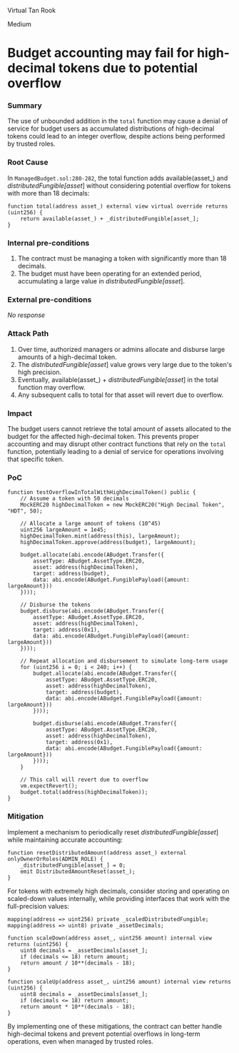 Virtual Tan Rook

Medium

# Budget accounting may fail for high-decimal tokens due to potential overflow

### Summary

The use of unbounded addition in the `total` function may cause a denial of service for budget users as accumulated distributions of high-decimal tokens could lead to an integer overflow, despite actions being performed by trusted roles.

### Root Cause

In `ManagedBudget.sol:280-282`, the total function adds available(asset_) and _distributedFungible[asset_] without considering potential overflow for tokens with more than 18 decimals:
```solidity
function total(address asset_) external view virtual override returns (uint256) {
    return available(asset_) + _distributedFungible[asset_];
}
```

### Internal pre-conditions

1. The contract must be managing a token with significantly more than 18 decimals.
2. The budget must have been operating for an extended period, accumulating a large value in _distributedFungible[asset_].

### External pre-conditions

_No response_

### Attack Path

1. Over time, authorized managers or admins allocate and disburse large amounts of a high-decimal token.
2. The _distributedFungible[asset_] value grows very large due to the token's high precision.
3. Eventually, available(asset_) + _distributedFungible[asset_] in the total function may overflow.
4. Any subsequent calls to total for that asset will revert due to overflow.

### Impact

The budget users cannot retrieve the total amount of assets allocated to the budget for the affected high-decimal token. This prevents proper accounting and may disrupt other contract functions that rely on the `total` function, potentially leading to a denial of service for operations involving that specific token.

### PoC

```solidity
function testOverflowInTotalWithHighDecimalToken() public {
    // Assume a token with 50 decimals
    MockERC20 highDecimalToken = new MockERC20("High Decimal Token", "HDT", 50);
    
    // Allocate a large amount of tokens (10^45)
    uint256 largeAmount = 1e45;
    highDecimalToken.mint(address(this), largeAmount);
    highDecimalToken.approve(address(budget), largeAmount);
    
    budget.allocate(abi.encode(ABudget.Transfer({
        assetType: ABudget.AssetType.ERC20,
        asset: address(highDecimalToken),
        target: address(budget),
        data: abi.encode(ABudget.FungiblePayload({amount: largeAmount}))
    })));

    // Disburse the tokens
    budget.disburse(abi.encode(ABudget.Transfer({
        assetType: ABudget.AssetType.ERC20,
        asset: address(highDecimalToken),
        target: address(0x1),
        data: abi.encode(ABudget.FungiblePayload({amount: largeAmount}))
    })));

    // Repeat allocation and disbursement to simulate long-term usage
    for (uint256 i = 0; i < 240; i++) {
        budget.allocate(abi.encode(ABudget.Transfer({
            assetType: ABudget.AssetType.ERC20,
            asset: address(highDecimalToken),
            target: address(budget),
            data: abi.encode(ABudget.FungiblePayload({amount: largeAmount}))
        })));

        budget.disburse(abi.encode(ABudget.Transfer({
            assetType: ABudget.AssetType.ERC20,
            asset: address(highDecimalToken),
            target: address(0x1),
            data: abi.encode(ABudget.FungiblePayload({amount: largeAmount}))
        })));
    }

    // This call will revert due to overflow
    vm.expectRevert();
    budget.total(address(highDecimalToken));
}
```

### Mitigation

Implement a mechanism to periodically reset _distributedFungible[asset_] while maintaining accurate accounting:
```solidity
function resetDistributedAmount(address asset_) external onlyOwnerOrRoles(ADMIN_ROLE) {
    _distributedFungible[asset_] = 0;
    emit DistributedAmountReset(asset_);
}
```
For tokens with extremely high decimals, consider storing and operating on scaled-down values internally, while providing interfaces that work with the full-precision values:
```solidity
mapping(address => uint256) private _scaledDistributedFungible;
mapping(address => uint8) private _assetDecimals;

function scaleDown(address asset_, uint256 amount) internal view returns (uint256) {
    uint8 decimals = _assetDecimals[asset_];
    if (decimals <= 18) return amount;
    return amount / 10**(decimals - 18);
}

function scaleUp(address asset_, uint256 amount) internal view returns (uint256) {
    uint8 decimals = _assetDecimals[asset_];
    if (decimals <= 18) return amount;
    return amount * 10**(decimals - 18);
}
```
By implementing one of these mitigations, the contract can better handle high-decimal tokens and prevent potential overflows in long-term operations, even when managed by trusted roles.
